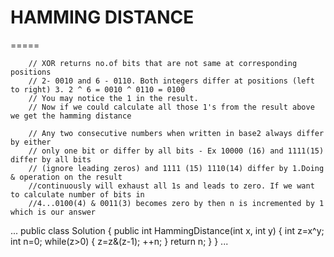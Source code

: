 HAMMING DISTANCE
====


=====

        // XOR returns no.of bits that are not same at corresponding positions
        // 2- 0010 and 6 - 0110. Both integers differ at positions (left to right) 3. 2 ^ 6 = 0010 ^ 0110 = 0100
        // You may notice the 1 in the result.
        // Now if we could calculate all those 1's from the result above we get the hamming distance

        // Any two consecutive numbers when written in base2 always differ by either
        // only one bit or differ by all bits - Ex 10000 (16) and 1111(15) differ by all bits
        // (ignore leading zeros) and 1111 (15) 1110(14) differ by 1.Doing & operation on the result
        //continuously will exhaust all 1s and leads to zero. If we want to calculate number of bits in
        //4...0100(4) & 0011(3) becomes zero by then n is incremented by 1 which is our answer


...
public class Solution {
    public int HammingDistance(int x, int y) {
        int z=x^y;
        int n=0;
        while(z>0)
        {
            z=z&(z-1);
            ++n;
        }
        return n;
    }
}
...

